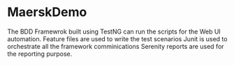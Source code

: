 # MaerskDemo
The BDD Framewrok built using TestNG can run the scripts for the Web UI automation.
Feature files are used to write the test scenarios 
Junit is used to orchestrate all the framework comminications
Serenity reports are used for the reporting purpose.

